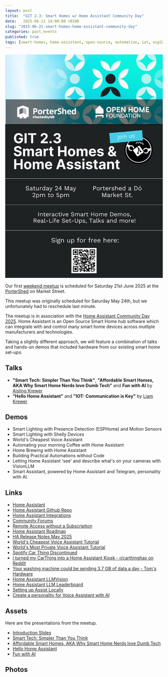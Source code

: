 ```yaml
---
layout: post
title:  "GIT 2.3: Smart Homes w/ Home Assistant Community Day"
date:   2025-06-21 14:00:00 +0100
slug: "2025-06-21-smart-homes-home-assistant-community-day"
categories: past_events
published: true
tags: [smart-homes, home-assistant, open-source, automation, iot, esp32, voice-assistant, privacy, integrations, diy, hardware, llm, AI, demos, upcoming-events]
---
```

![GIT 2.3: Smart Homes w/Home Assistant Community Day](/assets/2.3/poster.png)

Our first [weekend meetup](https://www.meetup.com/galway-information-technology/events/308132807/) is scheduled for Saturday 21st June 2025 at the [PorterShed](https://www.google.com/maps/place/PorterShed/@53.2734788,-9.0534656,17z/data=!3m1!4b1!4m6!3m5!1s0x485b96e5c4af853f:0x3535a8060a8c257d!8m2!3d53.2734788!4d-9.0534656!16s%2Fg%2F11c0xpjshy?entry=ttu) on Market Street.

This meetup was originally scheduled for Saturday May 24th, but we unfortunately had to reschedule last minute. 

The meetup is in association with the [Home Assistant Community Day 2025](https://www.home-assistant.io/blog/2025/04/24/community-day/). Home Assistant is an Open Source Smart Home hub software which can integrate with and control many smart home devices across mutliple manufacturers and technologies.

Taking a slightly different approach, we will feature a combination of talks and hands-on demos that included hardware from our existing smart home set-ups.

## Talks
- **"Smart Tech: Simpler Than You Think"**, **"Affordable Smart Homes, AKA Why Smart Home Nerds love Dumb Tech"** and **Fun with AI** by [Aisling Krewer](https://www.linkedin.com/in/aislingkrewer/)
- **“Hello Home Assistant”** and **"IOT: Communication is Key"** by [Liam Krewer](https://www.linkedin.com/in/liamkrewer/)

## Demos

- Smart Lighting with Presence Detection (ESPHome) and Motion Sensors
- Smart Lighting with Shelly Devices
- World's Cheapest Voice Assistant
- Automating your morning Coffee with Home Assistant
- Home Brewing with Home Assistant
- Building Practical Automations without Code
- Letting Home Assistant 'see' and describe what's on your cameras with VisionLLM
- Smart Assistant, powered by Home Assistant and Telegram, personality with AI.

## Links

- [Home Assistant](https://www.home-assistant.io/)
- [Home Assistant Github Repo](https://github.com/home-assistant/core)
- [Home Assistant Integrations](https://www.home-assistant.io/integrations/)
- [Community Forums](https://community.home-assistant.io/)
- [Remote Access without a Subscription](https://www.home-assistant.io/docs/configuration/remote/)
- [Home Assistant Roadmap](https://www.home-assistant.io/blog/2025/05/09/roadmap-2025h1/)
- [HA Release Notes May 2025](https://www.home-assistant.io/blog/2025/05/07/release-20255/)
- [World's Cheapest Voice Assistant Tutorial](https://www.home-assistant.io/voice_control/thirteen-usd-voice-remote/)
- [World's Most Private Voice Assistant Tutorial](https://www.home-assistant.io/voice_control/worlds-most-private-voice-assistant/)
- [Spotify Car Thing Discontinued](https://support.spotify.com/us/article/car-thing-discontinued/)
- [I turned my CarThing into a Home Assistant Kiosk - r/carthinghax on Reddit](https://www.reddit.com/r/carthinghax/comments/1e0my55/turned_my_car_thing_into_a_home_assistant_kiosk/)
- [Your washing machine could be sending 3.7 GB of data a day - Tom's Hardware](https://www.tomshardware.com/networking/your-washing-machine-could-be-sending-37-gb-of-data-a-day)
- [Home Assistant LLMVision](https://github.com/valentinfrlch/ha-llmvision)
- [Home Assistant LLM Leaderboard](https://github.com/allenporter/home-assistant-datasets/tree/main/reports#home-llm-leaderboard)
- [Setting up Assist Locally](https://www.home-assistant.io/voice_control/voice_remote_local_assistant/)
- [Create a personality for Voice Assistant with AI](https://www.home-assistant.io/voice_control/assist_create_open_ai_personality/)

## Assets

Here are the presentations from the meetup.

- [Introduction Slides](/assets/2.3/intro.pdf)
- [Smart Tech: Simpler Than You Think](/assets/2.3/smarttech.pdf)
- [Affordable Smart Homes, AKA Why Smart Home Nerds love Dumb Tech](/assets/2.3/affordablesmarthomes.pdf)
- [Hello Home Assistant](/assets/2.3/hello.pdf)
- [Fun with AI](/assets/2.3/AI.pdf)

## Photos 

<!-- https://nanogallery2.nanostudio.org/ -->
<div id="nanogallery2" data-nanogallery2='{
	"itemsBaseURL": "/assets/2.2/photos/",
    "thumbnailHeight": 240,
    "thumbnailWidth":  "auto"   
  }'> 
  <a href="IMG_1689.jpg" data-ngthumb="IMG_1689.jpg"></a>
  <a href="IMG_1690.jpg" data-ngthumb="IMG_1690.jpg"></a>
  <a href="IMG_1691.jpg" data-ngthumb="IMG_1691.jpg"></a> 
  <a href="IMG_1704.jpg" data-ngthumb="IMG_1704.jpg"></a>
  <a href="IMG_1705.jpg" data-ngthumb="IMG_1705.jpg"></a>
  <a href="IMG_1706.jpg" data-ngthumb="IMG_1706.jpg"></a>
  <a href="IMG_1707.jpg" data-ngthumb="IMG_1707.jpg"></a>
  <a href="IMG_1708.jpg" data-ngthumb="IMG_1708.jpg"></a>
  <a href="IMG_1709.jpg" data-ngthumb="IMG_1709.jpg"></a>
  <a href="IMG_1710.jpg" data-ngthumb="IMG_1710.jpg"></a>
  <a href="IMG_1711.jpg" data-ngthumb="IMG_1711.jpg"></a>
  <a href="IMG_1712.jpg" data-ngthumb="IMG_1712.jpg"></a>
  <a href="IMG_1713.jpg" data-ngthumb="IMG_1713.jpg"></a>
  <a href="IMG_1714.jpg" data-ngthumb="IMG_1714.jpg"></a>
  <a href="IMG_1715.jpg" data-ngthumb="IMG_1715.jpg"></a>
  <a href="IMG_1716.jpg" data-ngthumb="IMG_1716.jpg"></a>
  <a href="IMG_1717.jpg" data-ngthumb="IMG_1717.jpg"></a>
  <a href="IMG_1718.jpg" data-ngthumb="IMG_1718.jpg"></a>
  <a href="IMG_1719.jpg" data-ngthumb="IMG_1719.jpg"></a>
  <a href="IMG_1720.jpg" data-ngthumb="IMG_1720.jpg"></a>
  <a href="IMG_1721.jpg" data-ngthumb="IMG_1721.jpg"></a>
  <a href="IMG_1722.jpg" data-ngthumb="IMG_1722.jpg"></a>
  <a href="IMG_1723.jpg" data-ngthumb="IMG_1723.jpg"></a>
  <a href="IMG_1724.jpg" data-ngthumb="IMG_1724.jpg"></a>
  <a href="IMG_1725.jpg" data-ngthumb="IMG_1725.jpg"></a>
  <a href="IMG_1726.jpg" data-ngthumb="IMG_1726.jpg"></a>
  <a href="IMG_1727.jpg" data-ngthumb="IMG_1727.jpg"></a>
  <a href="IMG_1728.jpg" data-ngthumb="IMG_1728.jpg"></a>
</div>